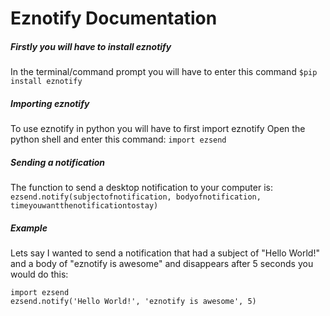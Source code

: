 # Eznotify Documentation
##### Firstly you will have to install eznotify
In the terminal/command prompt you will have to enter this command
`$pip install eznotify`

##### Importing eznotify
To use eznotify in python you will have to first import eznotify
Open the python shell and enter this command:
`import ezsend`

##### Sending a notification
The function to send a desktop notification to your computer is:
`ezsend.notify(subjectofnotification, bodyofnotification, timeyouwantthenotificationtostay)`

##### Example
Lets say I wanted to send a notification that had a subject of "Hello World!" and a body of "eznotify is awesome" and disappears after 5 seconds you would do this:
```
import ezsend
ezsend.notify('Hello World!', 'eznotify is awesome', 5)
```
